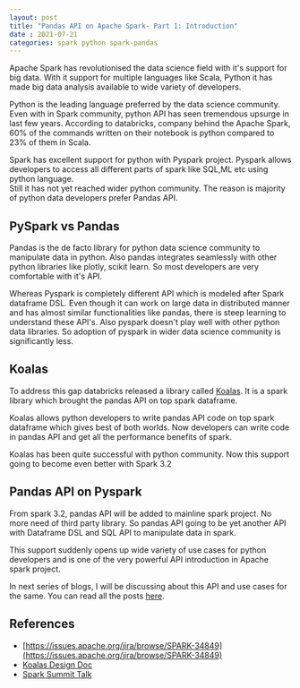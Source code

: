 ```yaml
---
layout: post
title: "Pandas API on Apache Spark- Part 1: Introduction"
date : 2021-07-21
categories: spark python spark-pandas
---
```

Apache Spark has revolutionised the data science field with it's support for big data. With it support for multiple languages like Scala, Python it has made big data analysis available to wide variety of developers.

Python is the leading language preferred by the data science community. Even with in Spark community, python API has seen tremendous upsurge in last few years. According to databricks, company behind the Apache Spark, 60% of the commands written on their notebook is python compared to 23% of them in Scala.

Spark has excellent support for python with Pyspark project. Pyspark allows developers to access all different parts of spark like SQL,ML etc using python language.  
Still it has not yet reached wider python community. The reason is majority of python data developers prefer Pandas API.


## PySpark vs Pandas

Pandas is the de facto library for python data science community to manipulate data in python. Also pandas integrates seamlessly with other python libraries like plotly, scikit learn. So most developers are very comfortable with it's API.

Whereas Pyspark is completely different API which is modeled after Spark dataframe DSL. Even though it can work on large data in distributed manner and has almost similar functionalities like pandas, there is steep learning to understand these API's. Also pyspark doesn't play well with other python data libraries. So adoption of pyspark in wider data science community is significantly less.

## Koalas

To address this gap databricks released a library called [Koalas](https://koalas.readthedocs.io/en/latest/). It is a spark library which brought the pandas API on top spark dataframe.

Koalas allows python developers to write pandas API code on top spark dataframe which gives best of both worlds. Now developers can write code in pandas API and get all the performance benefits of spark.

Koalas has been quite successful with python community. Now this support going to become even better with Spark 3.2

## Pandas API on Pyspark

From spark 3.2, pandas API will be added to mainline spark project. No more need of third party library. So pandas API going to be yet another API with Dataframe DSL and SQL API to manipulate data in spark.

This support suddenly opens up wide variety of use cases for python developers and is one of the very powerful API introduction in Apache spark project.

In next series of blogs, I will be discussing about this API and use cases for the same. You can read all the posts [here](/categories/spark-pandas).


## References

* [https://issues.apache.org/jira/browse/SPARK-34849](https://issues.apache.org/jira/browse/SPARK-34849)
* [Koalas Design Doc](https://docs.google.com/document/d/1tk24aq6FV5Wu2bX_Ym606doLFnrZsh4FdUd52FqojZU/edit)
* [Spark Summit Talk](https://www.youtube.com/watch?v=8P-lWuMm2UQ)
